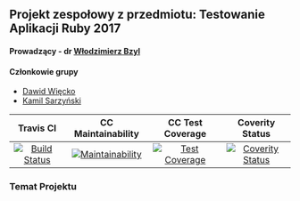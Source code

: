 ## Projekt zespołowy z przedmiotu: Testowanie Aplikacji Ruby 2017
#### Prowadzący - dr [Włodzimierz Bzyl](https://github.com/wbzyl)

#### Członkowie grupy

 - [Dawid Więcko](https://github.com/dwiecko)
 - [Kamil Sarzyński](https://github.com/ksarzynski)
 

|Travis CI   |CC Maintainability   |CC Test Coverage   |Coverity Status   |
|:-:|:-:|:-:|:-:|
|[![Build Status](https://travis-ci.org/my-rspec/mocking-hell-dwks.svg?branch=master)](https://travis-ci.org/my-rspec/mocking-hell-dwks)   |[![Maintainability](https://api.codeclimate.com/v1/badges/e0280f4cbbe521f195f7/maintainability)](https://codeclimate.com/github/my-rspec/mocking-hell-dwks/maintainability)   |[![Test Coverage](https://api.codeclimate.com/v1/badges/e0280f4cbbe521f195f7/test_coverage)](https://codeclimate.com/github/my-rspec/mocking-hell-dwks/test_coverage)|[![Coverity Status](https://scan.coverity.com/projects/14783/badge.svg)](https://scan.coverity.com/projects/my-rspec-mocking-hell-dwks)   |


### Temat Projektu

